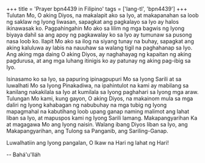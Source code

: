 +++
title = 'Prayer bpn4439 in Filipino'
tags = ['lang-tl', 'bpn4439']
+++
Tulutan Mo, O aking Diyos, na makalapit ako sa Iyo, at makapanahan sa loob ng saklaw ng Iyong liwasan, sapagkat ang pagkalayo sa Iyo ay halos ikinawasak ko. Pagpahingahin Mo ako sa lilim ng mga bagwis ng Iyong biyaya dahil sa ang apoy ng pagkawalay ko sa Iyo ay tumunaw sa pusong nasa loob ko. Ilapit Mo ako sa ilog na siyang tunay na buhay, sapagkat ang aking kaluluwa ay labis na nauuhaw sa walang tigil na paghahanap sa Iyo. Ang aking mga daing O aking Diyos, ay naghahayag ng kapaitan ng aking pagdurusa, at ang mga luhang itinigis ko ay patunay ng aking pag-ibig sa Iyo.

Isinasamo ko sa Iyo, sa papuring ipinagpupuri Mo sa Iyong Sarili at sa luwalhati Mo sa Iyong Pinakadiwa, na ipahintulot na kami ay mabilang sa kanilang nakakilala sa Iyo at kumilala sa Iyong paghahari sa Iyong mga araw. Tulungan Mo kami, kung gayon, O aking Diyos, na makainom mula sa mga daliri ng Iyong kahabagan ng nabubuhay na mga tubig ng Iyong mapagmahal na kabutihang loob upang ganap naming malimot ang lahat liban sa Iyo, at mapuspos kami ng Iyong Sarili lamang. Makapangyarihan Ka at magagawa Mo ang Iyong naisin. Walang ibang Diyos liban sa Iyo, ang Makapangyarihan, ang Tulong sa Panganib, ang Sariling-Ganap.

Luwalhatiin ang Iyong pangalan, O Ikaw na Hari ng lahat ng Hari!

-- Bahá'u'lláh
